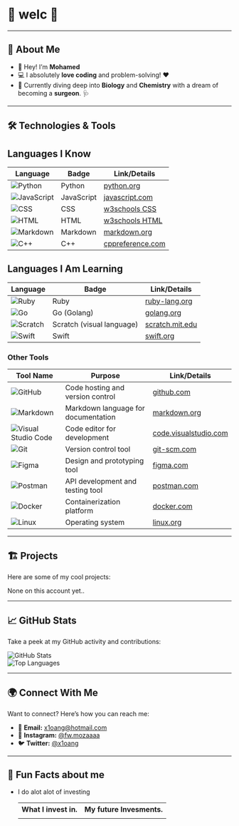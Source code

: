 # 👋 welc 🎉

---

## 🚀 About Me

- 🌟 Hey! I’m **Mohamed**
- 💻 I absolutely **love coding** and problem-solving! ❤️
- 🌱 Currently diving deep into **Biology** and **Chemistry** with a dream of becoming a **surgeon**. 🩺

---

## 🛠️ Technologies & Tools

## Languages I Know

| **Language**       | **Badge**                                                       | **Link/Details**                      |
|--------------------|------------------------------------------------------------------|---------------------------------------|
| ![Python](https://img.shields.io/badge/-Python-3776AB?style=flat-square&logo=python&logoColor=white) | Python                                                         | [python.org](https://www.python.org)  |
| ![JavaScript](https://img.shields.io/badge/-JavaScript-F7DF1E?style=flat-square&logo=javascript&logoColor=black) | JavaScript                                                     | [javascript.com](https://www.javascript.com) |
| ![CSS](https://img.shields.io/badge/-CSS-1572B6?style=flat-square&logo=css3&logoColor=white) | CSS                                                            | [w3schools CSS](https://www.w3schools.com/css/) |
| ![HTML](https://img.shields.io/badge/-HTML-E34F26?style=flat-square&logo=html5&logoColor=white) | HTML                                                           | [w3schools HTML](https://www.w3schools.com/html/) |
| ![Markdown](https://img.shields.io/badge/-Markdown-000000?style=flat-square&logo=markdown) | Markdown                                                       | [markdown.org](https://www.markdown.org) |
| ![C++](https://img.shields.io/badge/-C++-00599C?style=flat-square&logo=c%2B%2B&logoColor=white) | C++                                                            | [cppreference.com](https://en.cppreference.com/w/) |

## Languages I Am Learning

| **Language**       | **Badge**                                                       | **Link/Details**                      |
|--------------------|------------------------------------------------------------------|---------------------------------------|
| ![Ruby](https://img.shields.io/badge/-Ruby-CC342D?style=flat-square&logo=ruby&logoColor=white) | Ruby                                                           | [ruby-lang.org](https://www.ruby-lang.org) |
| ![Go](https://img.shields.io/badge/-Go-00ADD8?style=flat-square&logo=go&logoColor=white) | Go (Golang)                                                    | [golang.org](https://golang.org) |
| ![Scratch](https://img.shields.io/badge/-Scratch-4D97FF?style=flat-square&logo=scratch&logoColor=white) | Scratch (visual language)                                       | [scratch.mit.edu](https://scratch.mit.edu) |
| ![Swift](https://img.shields.io/badge/-Swift-F05138?style=flat-square&logo=swift&logoColor=white) | Swift                                                           | [swift.org](https://swift.org) |

</table>

### Other Tools

| **Tool Name**       | **Purpose**                     | **Link/Details**                      |
|---------------------|---------------------------------|---------------------------------------|
| ![GitHub](https://img.shields.io/badge/-GitHub-181717?style=flat-square&logo=github)  | Code hosting and version control    | [github.com](https://github.com)      |
| ![Markdown](https://img.shields.io/badge/-Markdown-000000?style=flat-square&logo=markdown)  | Markdown language for documentation | [markdown.org](https://www.markdown.org) |
| ![Visual Studio Code](https://img.shields.io/badge/-VSCode-007ACC?style=flat-square&logo=visual-studio-code&logoColor=white)  | Code editor for development          | [code.visualstudio.com](https://code.visualstudio.com) |
| ![Git](https://img.shields.io/badge/-Git-F05032?style=flat-square&logo=git&logoColor=white)  | Version control tool                 | [git-scm.com](https://git-scm.com)    |
| ![Figma](https://img.shields.io/badge/-Figma-F24E1E?style=flat-square&logo=figma&logoColor=white)  | Design and prototyping tool          | [figma.com](https://www.figma.com)    |
| ![Postman](https://img.shields.io/badge/-Postman-FF6C37?style=flat-square&logo=postman&logoColor=white)  | API development and testing tool     | [postman.com](https://www.postman.com) |
| ![Docker](https://img.shields.io/badge/-Docker-2496ED?style=flat-square&logo=docker&logoColor=white)  | Containerization platform            | [docker.com](https://www.docker.com)  |
| ![Linux](https://img.shields.io/badge/-Linux-FCC624?style=flat-square&logo=linux&logoColor=black)  | Operating system                     | [linux.org](https://www.linux.org)    |

---

## 🏗️ Projects

Here are some of my cool projects:

None on this account yet..

---

## 📈 GitHub Stats

Take a peek at my GitHub activity and contributions:

![GitHub Stats](https://github-readme-stats.vercel.app/api?username=x1oang&show_icons=true&theme=radical)  
![Top Languages](https://github-readme-stats.vercel.app/api/top-langs/?username=x1oang&layout=compact&theme=radical)

---

## 🌍 Connect With Me

Want to connect? Here’s how you can reach me:

- 💌 **Email:** [x1oang@hotmail.com](mailto:x1oang@hotmail.com)  
- 📸 **Instagram:** [@fw.mozaaaa](https://instagram.com/fw.mozaaaa)  
- 🐦 **Twitter:** [@x1oang](https://twitter.com/x1oang)

---

## 🎉 Fun Facts about me

- I do alot alot of investing
  <table>
    <tr>
      <th>What I invest in.</th>
      <th>My future Invesments.</th>
      
    </tr>

<tr >
  <td>
    <img src="https://img.shields.io/badge/Stock_Price_$120.50-brightgreen>
    
  </td>
</tr>
  </table>
